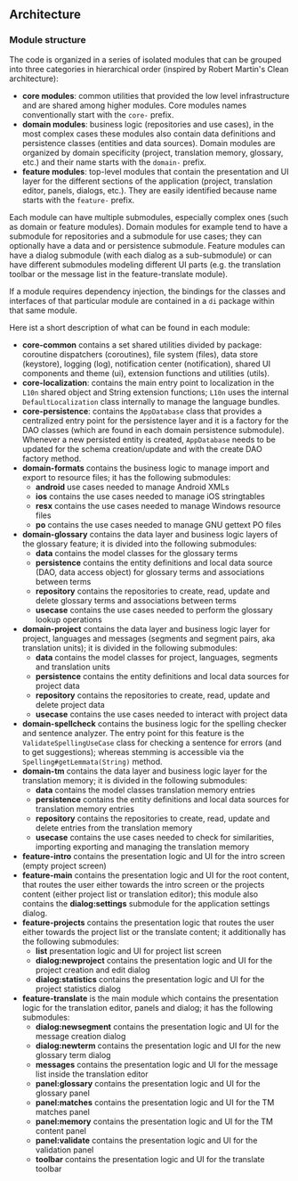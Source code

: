 
## Architecture

### Module structure

The code is organized in a series of isolated modules that can be grouped into three categories in hierarchical order (inspired by Robert Martin's Clean architecture):

- **core modules**: common utilities that provided the low level infrastructure and are shared among higher modules. Core modules names conventionally start with the `core-` prefix.
- **domain modules**: business logic (repositories and use cases), in the most complex cases these modules also contain data definitions and persistence classes (entities and data sources). Domain modules are organized by domain specificity (project, translation memory, glossary, etc.) and their name starts with the `domain-` prefix.
- **feature modules**: top-level modules that contain the presentation and UI layer for the different sections of the application (project, translation editor, panels, dialogs, etc.). They are easily identified because name starts with the `feature-` prefix.

Each module can have multiple submodules, especially complex ones (such as domain or feature modules). Domain modules for example tend to have a submodule for repositories and a submodule for use cases; they can optionally have a data and or persistence submodule. Feature modules can have a dialog submodule (with each dialog as a sub-submodule) or can have different submodules modeling different UI parts (e.g. the translation toolbar or the message list in the feature-translate module).

If a module requires dependency injection, the bindings for the classes and interfaces of that particular module are contained in a `di` package within that same module.

Here ist a short description of what can be found in each module:

- **core-common** contains a set shared utilities divided by package: coroutine dispatchers (coroutines), file system (files), data store (keystore), logging (log), notification center (notification), shared UI components and theme (ui), extension functions and utilities (utils).
- **core-localization**: contains the main entry point to localization in the `L10n` shared object and String extension functions; `L10n` uses the internal `DefaultLocalization` class internally to manage the language bundles. 
- **core-persistence**: contains the `AppDatabase` class that provides a centralized entry point for the persistence layer and it is a factory for the DAO classes (which are found in each domain persistence submodule). Whenever a new persisted entity is created, `AppDatabase` needs to be updated for the schema creation/update and with the create DAO factory method.
- **domain-formats** contains the business logic to manage import and export to resource files; it has the following submodules:
  - **android** use cases needed to manage Android XMLs
  - **ios** contains the use cases needed to manage iOS stringtables
  - **resx** contains the use cases needed to manage Windows resource files
  - **po** contains the use cases needed to manage GNU gettext PO files
- **domain-glossary** contains the data layer and business logic layers of the glossary feature; it is divided into the following submodules:
  - **data** contains the model classes for the glossary terms
  - **persistence** contains the entity definitions and local data source (DAO, data access object) for glossary terms and associations between terms
  - **repository** contains the repositories to create, read, update and delete glossary terms and associations between terms
  - **usecase** contains the use cases needed to perform the glossary lookup operations
- **domain-project** contains the data layer and business logic layer for project, languages and messages (segments and segment pairs, aka translation units); it is divided in the following submodules:
  - **data** contains the model classes for project, languages, segments and translation units
  - **persistence** contains the entity definitions and local data sources for project data
  - **repository** contains the repositories to create, read, update and delete project data
  - **usecase** contains the use cases needed to interact with project data
- **domain-spellcheck** contains the business logic for the spelling checker and sentence analyzer. The entry point for this feature is the `ValidateSpellingUseCase` class for checking a sentence for errors (and to get suggestions); whereas stemming is accessible via the `Spelling#getLemmata(String)` method.
- **domain-tm** contains the data layer and business logic layer for the translation memory; it is divided in the following submodules:
  - **data** contains the model classes translation memory entries
  - **persistence** contains the entity definitions and local data sources for translation memory entries
  - **repository** contains the repositories to create, read, update and delete entries from the translation memory
  - **usecase** contains the use cases needed to check for similarities, importing exporting and managing the translation memory
- **feature-intro** contains the presentation logic and UI for the intro screen (empty project screen)
- **feature-main** contains the presentation logic and UI for the root content, that routes the user either towards the intro screen or the projects content (either project list or translation editor); this module also contains the **dialog:settings** submodule for the application settings dialog.
- **feature-projects** contains the presentation logic that routes the user either towards the project list or the translate content; it additionally has the following submodules:
  - **list** presentation logic and UI for project list screen
  - **dialog:newproject** contains the presentation logic and UI for the project creation and edit dialog
  - **dialog:statistics** contains the presentation logic and UI for the project statistics dialog
- **feature-translate** is the main module which contains the presentation logic for the translation editor, panels and dialog; it has the following submodules:
  - **dialog:newsegment** contains the presentation logic and UI for the message creation dialog
  - **dialog:newterm** contains the presentation logic and UI for the new glossary term dialog
  - **messages** contains the presentation logic and UI for the message list inside the translation editor
  - **panel:glossary** contains the presentation logic and UI for the glossary panel
  - **panel:matches** contains the presentation logic and UI for the TM matches panel
  - **panel:memory** contains the presentation logic and UI for the TM content panel
  - **panel:validate** contains the presentation logic and UI for the validation panel
  - **toolbar** contains the presentation logic and UI for the translate toolbar
